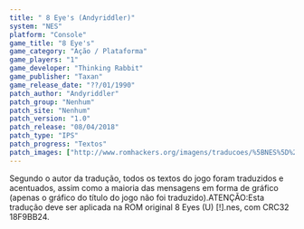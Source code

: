 ```yaml
---
title: " 8 Eye's (Andyriddler)"
system: "NES"
platform: "Console"
game_title: "8 Eye's"
game_category: "Ação / Plataforma"
game_players: "1"
game_developer: "Thinking Rabbit"
game_publisher: "Taxan"
game_release_date: "??/01/1990"
patch_author: "Andyriddler"
patch_group: "Nenhum"
patch_site: "Nenhum"
patch_version: "1.0"
patch_release: "08/04/2018"
patch_type: "IPS"
patch_progress: "Textos"
patch_images: ["http://www.romhackers.org/imagens/traducoes/%5BNES%5D%208%20Eyes%20-%20Andyriddler%20-%201.png","http://www.romhackers.org/imagens/traducoes/%5BNES%5D%208%20Eyes%20-%20Andyriddler%20-%202.png","http://www.romhackers.org/imagens/traducoes/%5BNES%5D%208%20Eyes%20-%20Andyriddler%20-%203.png"]
---
```

Segundo o autor da tradução, todos os textos do jogo foram traduzidos e acentuados, assim como a maioria das mensagens em forma de gráfico (apenas o gráfico do título do jogo não foi traduzido).ATENÇÃO:Esta tradução deve ser aplicada na ROM original 8 Eyes (U) [!].nes, com CRC32 18F9BB24.